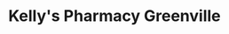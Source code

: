 ---
title: "Kelly's Pharmacy Greenville"
url: /greenville/kellys-pharmacy-greenville/
shop: chemist
---